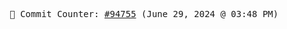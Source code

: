 <p align="center">
    <samp>
        📮 Commit Counter: <a href="https://github.com/Javascript-void0/Javascript-void0/commits/main">#94755</a> (June 29, 2024 @ 03:48 PM)
    </samp>
</p>